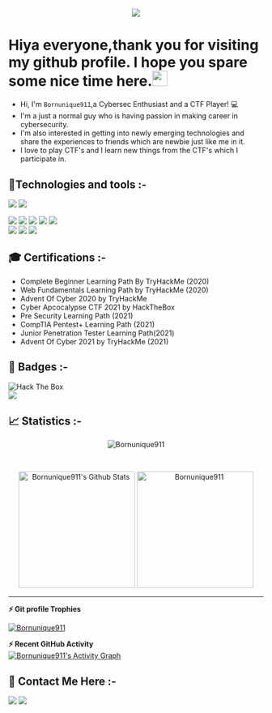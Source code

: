 <h1 align="center">
  <a href="https://git.io/typing-svg">
    <img src="https://readme-typing-svg.herokuapp.com?size=40&width=500&height=60&lines=H3110+H4x0r$" style="display: inline ">
  </a>
</h1>

# Hiya everyone,thank you for visiting my github profile. I hope you spare some nice time here.<img src="https://raw.githubusercontent.com/aemmadi/aemmadi/master/wave.gif" height="30px">
* Hi, I'm `Bornunique911`,a Cybersec Enthusiast and a CTF Player! 💻 <br>
* I'm a just a normal guy who is having passion in making career in cybersecurity.<br>
* I'm also interested in getting into newly emerging technologies and share the experiences to friends which are newbie just like me in it.<br>
* I love to play CTF's and I learn new things from the CTF's which I participate in.

## 🤖Technologies and tools :-
<image src="https://img.shields.io/badge/Python-3776AB?style=for-the-badge&logo=python&logoColor=black"> <image src="https://img.shields.io/badge/bash-4D4D4D?style=for-the-badge&logo=windows%20terminal&logoColor=white">       


<image src="https://img.shields.io/badge/Windows-0078D6?style=for-the-badge&logo=windows&logoColor=white"> <image src="https://img.shields.io/badge/Linux-FCC624?style=for-the-badge&logo=linux&logoColor=black"> <image src="https://img.shields.io/badge/Ubuntu-E95420?style=for-the-badge&logo=ubuntu&logoColor=white"> <image src="https://img.shields.io/badge/Kali_Linux-557C94?style=for-the-badge&logo=kali-linux&logoColor=white">  <image src="https://img.shields.io/badge/Debian-A81D33?style=for-the-badge&logo=debian&logoColor=white">   
<image src="https://img.shields.io/badge/sublime_text-%23575757.svg?&style=for-the-badge&logo=sublime-text&logoColor=important">  <image src="https://img.shields.io/badge/VIM-%2311AB00.svg?&style=for-the-badge&logo=vim&logoColor=white"> <image src="https://img.shields.io/badge/Notion-000000?style=for-the-badge&logo=notion&logoColor=white">

  
## 🎓 Certifications :- 
- Complete Beginner Learning Path By TryHackMe (2020)
- Web Fundamentals Learning Path by TryHackMe (2020)
- Advent Of Cyber 2020 by TryHackMe
- Cyber Apcocalypse CTF 2021 by HackTheBox
- Pre Security Learning Path (2021)
- CompTIA Pentest+ Learning Path (2021)
- Junior Penetration Tester Learning Path(2021)  
- Advent Of Cyber 2021 by TryHackMe (2021)  

  
## 📛 Badges :-

<image src="https://www.hackthebox.eu/badge/image/526639" alt="Hack The Box" style="max-width: 480px"> <br>
<image src="https://github.com/Bornunique911/TryHackMe_badge_image/blob/main/Bornunique911.png">
  
## 📈 Statistics :-
<p align="center"><img src="https://github-readme-streak-stats.herokuapp.com/?user=Bornunique911&theme=tokyonight_duo" alt="Bornunique911" /></p>
  <br/>
  <p align="center">
    <a href="https://github.com/anuraghazra/github-readme-stats">
	    <img alt="Bornunique911's Github Stats" src="https://github-readme-stats.vercel.app/api?username=Bornunique911&show_icons=true&count_private=true&locale=en&theme=tokyonight&layout=compact" height="230px"/></a>
	  <img src="https://github-readme-stats.vercel.app/api/top-langs?username=Bornunique911&langs_count=10&show_icons=true&locale=en&theme=tokyonight" alt="Bornunique911" height="230px"/>

----
<summary><b>⚡ Git profile Trophies</b></summary>
<p align="left"> <a href="https://github.com/ryo-ma/github-profile-trophy"><img src="https://github-profile-trophy.vercel.app/?username=Bornunique911&layout=compact&theme=algolia" alt="Bornunique911" /></a> </p>
<summary><b>⚡ Recent GitHub Activity</b></summary>
<a href="https://github.com/Bornunique911"><img alt="Bornunique911's Activity Graph" src="https://activity-graph.herokuapp.com/graph?username=Bornunique911&custom_title=Bornunique911%27s%20Contribution%20Graph&theme=react-dark" /></a>
<br/>  

## 📱 Contact Me Here :-
<a href="https://twitter.com/bornunique911"><img src="https://img.shields.io/badge/Twitter-1DA1F2?style=for-the-badge&logo=twitter&logoColor=white"></a>
<a href="https://github.com/Bornunique911"><img src="https://img.shields.io/badge/GitHub-100000?style=for-the-badge&logo=github&logoColor=white"></a>
